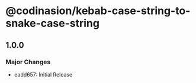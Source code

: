 # @codinasion/kebab-case-string-to-snake-case-string

## 1.0.0

### Major Changes

- eadd657: Initial Release
